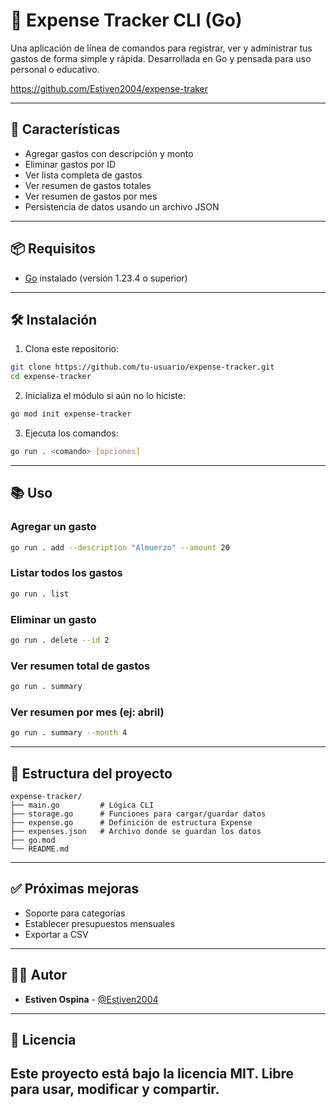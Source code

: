 # 🧾 Expense Tracker CLI (Go)

Una aplicación de línea de comandos para registrar, ver y administrar tus gastos de forma simple y rápida. Desarrollada en Go y pensada para uso personal o educativo.

https://github.com/Estiven2004/expense-traker

---

## 🚀 Características

- Agregar gastos con descripción y monto
- Eliminar gastos por ID
- Ver lista completa de gastos
- Ver resumen de gastos totales
- Ver resumen de gastos por mes
- Persistencia de datos usando un archivo JSON

---

## 📦 Requisitos

- [Go](https://golang.org/doc/install) instalado (versión 1.23.4 o superior)

---

## 🛠️ Instalación

1. Clona este repositorio:

```bash
git clone https://github.com/tu-usuario/expense-tracker.git
cd expense-tracker
```

2. Inicializa el módulo si aún no lo hiciste:

```bash
go mod init expense-tracker
```

3. Ejecuta los comandos:

```bash
go run . <comando> [opciones]
```

---

## 📚 Uso

### Agregar un gasto

```bash
go run . add --description "Almuerzo" --amount 20
```

### Listar todos los gastos

```bash
go run . list
```

### Eliminar un gasto

```bash
go run . delete --id 2
```

### Ver resumen total de gastos

```bash
go run . summary
```

### Ver resumen por mes (ej: abril)

```bash
go run . summary --month 4
```

---

## 📁 Estructura del proyecto

```
expense-tracker/
├── main.go         # Lógica CLI
├── storage.go      # Funciones para cargar/guardar datos
├── expense.go      # Definición de estructura Expense
├── expenses.json   # Archivo donde se guardan los datos
├── go.mod
└── README.md
```

---

## ✅ Próximas mejoras

- Soporte para categorías
- Establecer presupuestos mensuales
- Exportar a CSV

---

## 🧑‍💻 Autor

- **Estiven Ospina** - [@Estiven2004](https://github.com/Estiven2004)

---

## 📄 Licencia

Este proyecto está bajo la licencia MIT. Libre para usar, modificar y compartir.
---
